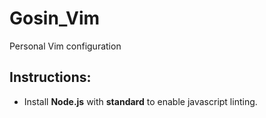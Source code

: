 # Gosin_Vim
Personal Vim configuration


## Instructions:  
* Install **Node.js** with **standard** to enable javascript linting.